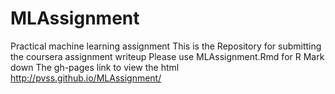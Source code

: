 # MLAssignment
Practical machine learning assignment
This is the Repository for submitting the coursera assignment writeup
Please use MLAssignment.Rmd for R Mark down
The gh-pages link to view the html http://pvss.github.io/MLAssignment/
